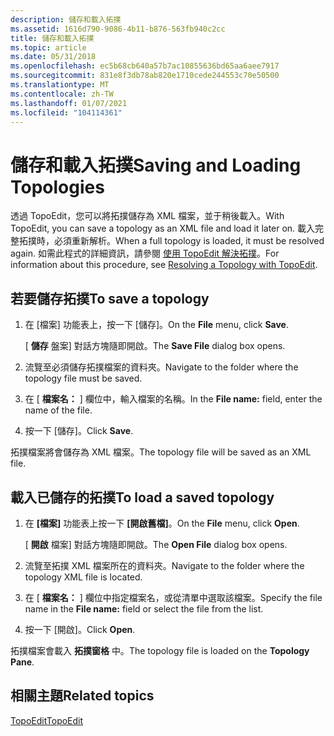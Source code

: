 ```yaml
---
description: 儲存和載入拓撲
ms.assetid: 1616d790-9086-4b11-b876-563fb940c2cc
title: 儲存和載入拓撲
ms.topic: article
ms.date: 05/31/2018
ms.openlocfilehash: ec5b68cb640a57b7ac10855636bd65aa6aee7917
ms.sourcegitcommit: 831e8f3db78ab820e1710cede244553c70e50500
ms.translationtype: MT
ms.contentlocale: zh-TW
ms.lasthandoff: 01/07/2021
ms.locfileid: "104114361"
---
```

# <a name="saving-and-loading-topologies"></a><span data-ttu-id="9f6de-103">儲存和載入拓撲</span><span class="sxs-lookup"><span data-stu-id="9f6de-103">Saving and Loading Topologies</span></span>

<span data-ttu-id="9f6de-104">透過 TopoEdit，您可以將拓撲儲存為 XML 檔案，並于稍後載入。</span><span class="sxs-lookup"><span data-stu-id="9f6de-104">With TopoEdit, you can save a topology as an XML file and load it later on.</span></span> <span data-ttu-id="9f6de-105">載入完整拓撲時，必須重新解析。</span><span class="sxs-lookup"><span data-stu-id="9f6de-105">When a full topology is loaded, it must be resolved again.</span></span> <span data-ttu-id="9f6de-106">如需此程式的詳細資訊，請參閱 [使用 TopoEdit 解決拓撲](resolving-a-topology-with-topoedit.md)。</span><span class="sxs-lookup"><span data-stu-id="9f6de-106">For information about this procedure, see [Resolving a Topology with TopoEdit](resolving-a-topology-with-topoedit.md).</span></span>

## <a name="to-save-a-topology"></a><span data-ttu-id="9f6de-107">若要儲存拓撲</span><span class="sxs-lookup"><span data-stu-id="9f6de-107">To save a topology</span></span>

1.  <span data-ttu-id="9f6de-108">在 [檔案] 功能表上，按一下 [儲存]。</span><span class="sxs-lookup"><span data-stu-id="9f6de-108">On the **File** menu, click **Save**.</span></span>

    <span data-ttu-id="9f6de-109">[ **儲存** 盤案] 對話方塊隨即開啟。</span><span class="sxs-lookup"><span data-stu-id="9f6de-109">The **Save File** dialog box opens.</span></span>

2.  <span data-ttu-id="9f6de-110">流覽至必須儲存拓撲檔案的資料夾。</span><span class="sxs-lookup"><span data-stu-id="9f6de-110">Navigate to the folder where the topology file must be saved.</span></span>

3.  <span data-ttu-id="9f6de-111">在 [ **檔案名：** ] 欄位中，輸入檔案的名稱。</span><span class="sxs-lookup"><span data-stu-id="9f6de-111">In the **File name:** field, enter the name of the file.</span></span>

4.  <span data-ttu-id="9f6de-112">按一下 [儲存]。</span><span class="sxs-lookup"><span data-stu-id="9f6de-112">Click **Save**.</span></span>

<span data-ttu-id="9f6de-113">拓撲檔案將會儲存為 XML 檔案。</span><span class="sxs-lookup"><span data-stu-id="9f6de-113">The topology file will be saved as an XML file.</span></span>

## <a name="to-load-a-saved-topology"></a><span data-ttu-id="9f6de-114">載入已儲存的拓撲</span><span class="sxs-lookup"><span data-stu-id="9f6de-114">To load a saved topology</span></span>

1.  <span data-ttu-id="9f6de-115">在 **[檔案]** 功能表上按一下 **[開啟舊檔]**。</span><span class="sxs-lookup"><span data-stu-id="9f6de-115">On the **File** menu, click **Open**.</span></span>

    <span data-ttu-id="9f6de-116">[ **開啟** 檔案] 對話方塊隨即開啟。</span><span class="sxs-lookup"><span data-stu-id="9f6de-116">The **Open File** dialog box opens.</span></span>

2.  <span data-ttu-id="9f6de-117">流覽至拓撲 XML 檔案所在的資料夾。</span><span class="sxs-lookup"><span data-stu-id="9f6de-117">Navigate to the folder where the topology XML file is located.</span></span>

3.  <span data-ttu-id="9f6de-118">在 [ **檔案名：** ] 欄位中指定檔案名，或從清單中選取該檔案。</span><span class="sxs-lookup"><span data-stu-id="9f6de-118">Specify the file name in the **File name:** field or select the file from the list.</span></span>

4.  <span data-ttu-id="9f6de-119">按一下 [開啟]。</span><span class="sxs-lookup"><span data-stu-id="9f6de-119">Click **Open**.</span></span>

<span data-ttu-id="9f6de-120">拓撲檔案會載入 **拓撲窗格** 中。</span><span class="sxs-lookup"><span data-stu-id="9f6de-120">The topology file is loaded on the **Topology Pane**.</span></span>

## <a name="related-topics"></a><span data-ttu-id="9f6de-121">相關主題</span><span class="sxs-lookup"><span data-stu-id="9f6de-121">Related topics</span></span>

<dl> <dt>

[<span data-ttu-id="9f6de-122">TopoEdit</span><span class="sxs-lookup"><span data-stu-id="9f6de-122">TopoEdit</span></span>](topoedit.md)
</dt> </dl>

 

 



